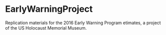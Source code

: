 # EarlyWarningProject

Replication materials for the 2016 Early Warning Program etimates, a project of the US Holocaust Memorial Museum.
